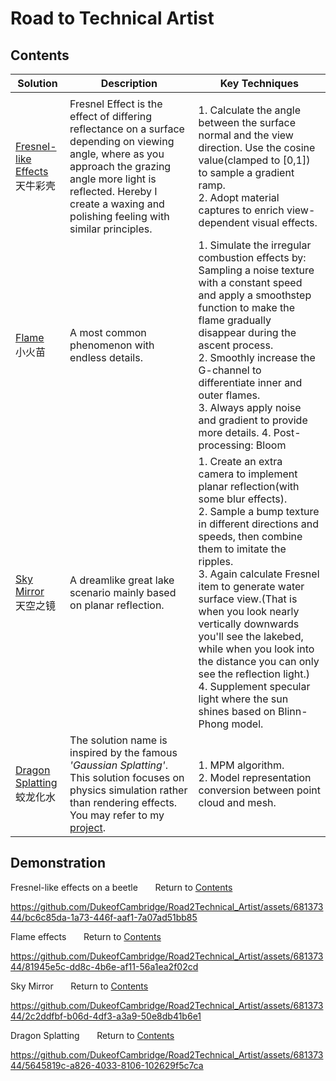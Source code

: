 # Road to Technical Artist

## <a name="contents">Contents</a>
| Solution  | Description | Key Techniques |
| --------- | ------ | ----------|
|      |        | |
| <a href="#beetle">Fresnel-like Effects</a><br/>天牛彩壳   | Fresnel Effect is the effect of differing reflectance on a surface depending on viewing angle, where as you approach the grazing angle more light is reflected. Hereby I create a waxing and polishing feeling with similar principles.  |1. Calculate the angle between the surface normal and the view direction. Use the cosine value(clamped to [0,1]) to sample a gradient ramp.<br/> 2. Adopt material captures to enrich view-dependent visual effects.   |
| <a href="#flame">Flame</a><br/>小火苗 |  A most common phenomenon with endless details. |1. Simulate the irregular combustion effects by: Sampling a noise texture with a constant speed and apply a smoothstep function to make the flame gradually disappear during the ascent process.<br/> 2. Smoothly increase the G-channel to differentiate inner and outer flames.<br/> 3. Always apply noise and gradient to provide more details.  4. Post-processing: Bloom|
|<a href="#sky">Sky Mirror</a><br/>天空之镜   | A dreamlike great lake scenario mainly based on planar reflection.      |1. Create an extra camera to implement planar reflection(with some blur effects).<br/> 2. Sample a bump texture in different directions and speeds, then combine them to imitate the ripples. <br/> 3. Again calculate Fresnel item to generate water surface view.(That is when you look nearly vertically downwards you'll see the lakebed, while when you look into the distance you can only see the reflection light.)<br/> 4. Supplement specular light where the sun shines based on Blinn-Phong model. |
|<a href="#dragon">Dragon Splatting</a><br/>蛟龙化水    | The solution name is inspired by the famous <i>'Gaussian Splatting'</i>. This solution focuses on physics simulation rather than rendering effects. You may refer to my <a href="https://github.com/DukeofCambridge/HKUST_Advanced_Digital_Design_Project">project</a>.|1. MPM algorithm.<br/> 2. Model representation conversion between point cloud and mesh.    | 

## Demonstration
<a name="beetle">Fresnel-like effects on a beetle</a> &nbsp; &nbsp; &nbsp;   Return to <a href="#contents">Contents</a>

https://github.com/DukeofCambridge/Road2Technical_Artist/assets/68137344/bc6c85da-1a73-446f-aaf1-7a07ad51bb85

<a name="flame">Flame effects</a> &nbsp; &nbsp; &nbsp;   Return to <a href="#contents">Contents</a>

https://github.com/DukeofCambridge/Road2Technical_Artist/assets/68137344/81945e5c-dd8c-4b6e-af11-56a1ea2f02cd

<a name="sky">Sky Mirror</a> &nbsp; &nbsp; &nbsp;   Return to <a href="#contents">Contents</a>


https://github.com/DukeofCambridge/Road2Technical_Artist/assets/68137344/2c2ddfbf-b06d-4df3-a3a9-50e8db41b6e1

<a name="dragon">Dragon Splatting</a> &nbsp; &nbsp; &nbsp;   Return to <a href="#contents">Contents</a>

https://github.com/DukeofCambridge/Road2Technical_Artist/assets/68137344/5645819c-a826-4033-8106-102629f5c7ca

